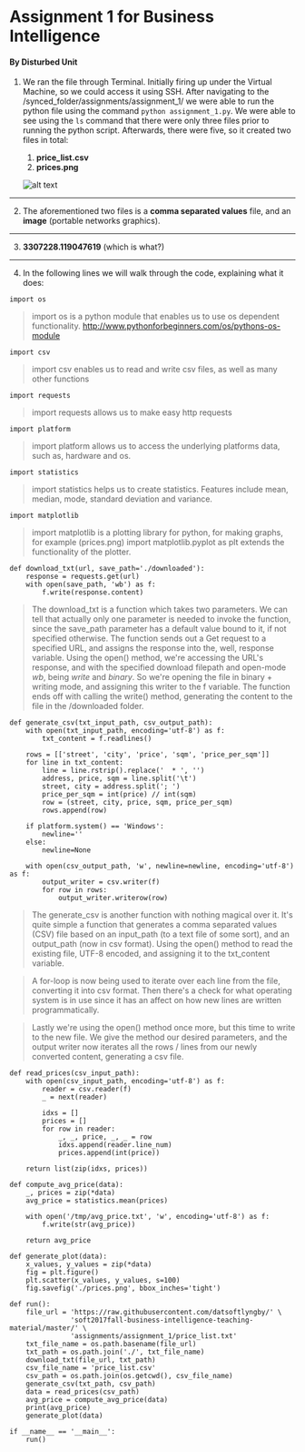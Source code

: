 # Assignment 1 for Business Intelligence
#### By Disturbed Unit

1. We ran the file through Terminal. Initially firing up under the Virtual Machine, so we could access it using SSH.
  After navigating to the /synced_folder/assignments/assignment_1/ we were able to run the python file using the command
  `python assignment_1.py`.
  We were able to see using the `ls` command that there were only three files prior to running the python script. Afterwards,
  there were five, so it created two files in total:
    1. **price_list.csv**
    1. **prices.png**
    
    ![alt text](https://github.com/semester-groupies/disturbed-unit/blob/master/resources/files.png "Screenshot of generated files")

    
---
    
2. The aforementioned two files is a **comma separated values** file, and an **image** (portable networks graphics).

---

3. **3307228.119047619** (which is what?)

---

4. In the following lines we will walk through the code, explaining what it does:

`import os`
> import os is a python module that enables us to use os dependent functionality. http://www.pythonforbeginners.com/os/pythons-os-module

`import csv`
> import csv enables us to read and write csv files, as well as many other functions

`import requests`
> import requests allows us to make easy http requests 

`import platform`
> import platform allows us to access the underlying platforms data, such as, hardware and os.

`import statistics`
> import statistics helps us to create statistics. Features include mean, median, mode, standard deviation and variance.

`import matplotlib`
> import matplotlib is a plotting library for python, for making graphs, for example (prices.png)
> import matplotlib.pyplot as plt extends the functionality of the plotter.

```
def download_txt(url, save_path='./downloaded'):
    response = requests.get(url)
    with open(save_path, 'wb') as f:
        f.write(response.content)
```
> The download_txt is a function which takes two parameters. We can tell that actually only one parameter is needed to invoke the function, since the save_path parameter has a default value bound to it, if not specified otherwise.
The function sends out a Get request to a specified URL, and assigns the response into the, well, response variable. Using the open() method, we're accessing the URL's response, and with the specified download filepath and open-mode _wb_, being _write_ and _binary_. So we're opening the file in binary + writing mode, and assigning this writer to the f variable. The function ends off with calling the write() method, generating the content to the file in the /downloaded folder.
```
def generate_csv(txt_input_path, csv_output_path):
    with open(txt_input_path, encoding='utf-8') as f:
        txt_content = f.readlines()

    rows = [['street', 'city', 'price', 'sqm', 'price_per_sqm']]
    for line in txt_content:
        line = line.rstrip().replace('  * ', '')
        address, price, sqm = line.split('\t')
        street, city = address.split('; ')
        price_per_sqm = int(price) // int(sqm)
        row = (street, city, price, sqm, price_per_sqm)
        rows.append(row)

    if platform.system() == 'Windows':
        newline=''
    else:
        newline=None

    with open(csv_output_path, 'w', newline=newline, encoding='utf-8') as f:
        output_writer = csv.writer(f)
        for row in rows:
            output_writer.writerow(row)
```
> The generate_csv is another function with nothing magical over it. It's quite simple a function that generates a comma separated values (CSV) file based on an input_path (to a text file of some sort), and an output_path (now in csv format). Using the open() method to read the existing file, UTF-8 encoded, and assigning it to the txt_content variable.

> A for-loop is now being used to iterate over each line from the file, converting it into csv format. Then there's a check for what operating system is in use since it has an affect on how new lines are written programmatically.

> Lastly we're using the open() method once more, but this time to write to the new file. We give the method our desired parameters, and the output writer now iterates all the rows / lines from our newly converted content, generating a csv file.
```
def read_prices(csv_input_path):
    with open(csv_input_path, encoding='utf-8') as f:
        reader = csv.reader(f)
        _ = next(reader)

        idxs = []
        prices = []
        for row in reader:
            _, _, price, _, _ = row
            idxs.append(reader.line_num)
            prices.append(int(price))

    return list(zip(idxs, prices))
```

```
def compute_avg_price(data):
    _, prices = zip(*data)
    avg_price = statistics.mean(prices)

    with open('/tmp/avg_price.txt', 'w', encoding='utf-8') as f:
        f.write(str(avg_price))

    return avg_price
```

```
def generate_plot(data):
    x_values, y_values = zip(*data)
    fig = plt.figure()
    plt.scatter(x_values, y_values, s=100)
    fig.savefig('./prices.png', bbox_inches='tight')
```

```
def run():
    file_url = 'https://raw.githubusercontent.com/datsoftlyngby/' \
               'soft2017fall-business-intelligence-teaching-material/master/' \
               'assignments/assignment_1/price_list.txt'
    txt_file_name = os.path.basename(file_url)
    txt_path = os.path.join('./', txt_file_name)
    download_txt(file_url, txt_path)
    csv_file_name = 'price_list.csv'
    csv_path = os.path.join(os.getcwd(), csv_file_name)
    generate_csv(txt_path, csv_path)
    data = read_prices(csv_path)
    avg_price = compute_avg_price(data)
    print(avg_price)
    generate_plot(data)
```

```
if __name__ == '__main__':
    run()
```
